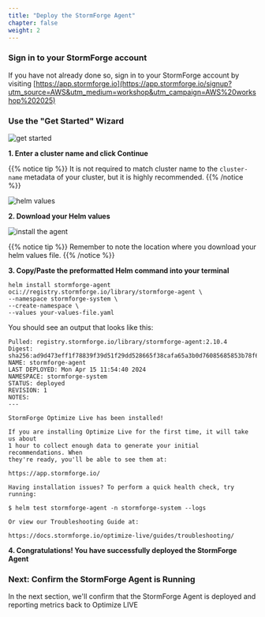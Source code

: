 ```yaml
---
title: "Deploy the StormForge Agent"
chapter: false
weight: 2 
---
```


### Sign in to your StormForge account
If you have not already done so, sign in to your StormForge account by visiting [https://app.stormforge.io](https://app.stormforge.io/signup?utm_source=AWS&utm_medium=workshop&utm_campaign=AWS%20workshop%202025)

### Use the "Get Started" Wizard
![get started](../images/stormforge-get-started.png "Stormforgeget started")

**1. Enter a cluster name and click Continue**

{{% notice tip %}}
It is not required to match cluster name to the `cluster-name` metadata of your cluster, but it is highly recommended.
{{% /notice %}}

![helm values](../images/stormforge-helm-values.png "Stormforgehelm values")

**2. Download your Helm values**

![install the agent](../images/stormforge-install-command.png "install the agent")

{{% notice tip %}}
Remember to note the location where you download your helm values file.
{{% /notice %}}

**3. Copy/Paste the preformatted Helm command into your terminal**

    helm install stormforge-agent oci://registry.stormforge.io/library/stormforge-agent \
    --namespace stormforge-system \
    --create-namespace \
    --values your-values-file.yaml
You should see an output that looks like this:

    Pulled: registry.stormforge.io/library/stormforge-agent:2.10.4
    Digest: sha256:ad9d473eff1f78839f39d51f29dd528665f38cafa65a3b0d76085685853b78f6
    NAME: stormforge-agent
    LAST DEPLOYED: Mon Apr 15 11:54:40 2024
    NAMESPACE: stormforge-system
    STATUS: deployed
    REVISION: 1
    NOTES:
    ---

    StormForge Optimize Live has been installed!

    If you are installing Optimize Live for the first time, it will take us about
    1 hour to collect enough data to generate your initial recommendations. When
    they're ready, you'll be able to see them at:

    https://app.stormforge.io/

    Having installation issues? To perform a quick health check, try running:

    $ helm test stormforge-agent -n stormforge-system --logs

    Or view our Troubleshooting Guide at:

    https://docs.stormforge.io/optimize-live/guides/troubleshooting/

**4. Congratulations! You have successfully deployed the StormForge Agent**

### Next: Confirm the StormForge Agent is Running 
In the next section, we'll confirm that the StormForge Agent is deployed and reporting metrics back to Optimize LIVE